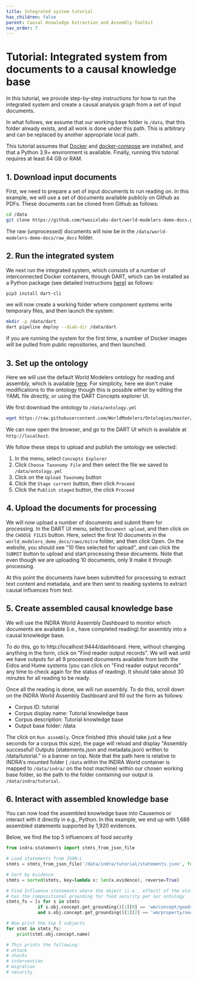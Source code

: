 ```yaml
---
title: Integrated system tutorial
has_children: false
parent: Causal Knowledge Extraction and Assembly Toolkit
nav_order: 7
---
```


# Tutorial: Integrated system from documents to a causal knowledge base

In this tutorial, we provide step-by-step instructions for how to
run the integrated system and create a causal analysis graph from
a set of input documents.

In what follows, we assume that our working base folder is `/data`, that this
folder already exists, and all work is done under this path. This is arbitrary
and can be replaced by another appropriate local path.

This tutorial assumes that [Docker](https://www.docker.com/) and 
[docker-compose](https://docs.docker.com/compose/) are installed, and
that a Python 3.9+ environment is available. Finally, running this tutorial
requires  at least 64 GB or RAM.

## 1. Download input documents

First, we need to prepare a set of input documents to run reading on. In this
example, we will use a set of documents available publicly on Github as
PDFs. These documents can be cloned from Github as follows:

```bash
cd /data
git clone https://github.com/twosixlabs-dart/world-modelers-demo-docs.git
```

The raw (unprocessed) documents will now be in the
`/data/world-modelers-demo-docs/raw_docs` folder.

## 2. Run the integrated system

We next run the integrated system, which consists of a number of interconnected
Docker containers, through DART, which can be installed as a Python package
(see detailed instructions [here](dart.html)) as follows:

```bash
pip3 install dart-cli
```

we will now create a working folder where component systems write temporary
files, and then launch the system:

```bash
mkdir -p /data/dart
dart pipeline deploy --diab-dir /data/dart
```

If you are running the system for the first time, a number of Docker
images will be pulled from public repositories, and then launched.

## 3. Set up the ontology

Here we will use the default World Modelers ontology for reading
and assembly, which is available [here](https://github.com/WorldModelers/Ontologies/blob/master/CompositionalOntology_metadata.yml).
For simplicity, here we don't make modifications to the ontology though this
is possible either by editing the YAML file directly, or using the DART
Concepts explorer UI.

We first download the ontology to `/data/ontology.yml`

```bash
wget https://raw.githubusercontent.com/WorldModelers/Ontologies/master/CompositionalOntology_metadata.yml -O /data/ontology.yml
```

We can now open the browser, and go to the DART UI which is available at `http://localhost`.

We follow these steps to upload and publish the ontology we selected:

1. In the menu, select `Concepts Explorer`
2. Click `Choose Taxonomy File` and then select the file we saved to `/data/ontology.yml`
3. Click on the `Upload Taxonomy` button
4. Click the `Stage current` button, then click `Proceed`
5. Click the `Publish staged` button, the click `Proceed`


## 4. Upload the documents for processing

We will now upload a number of documents and submit them for processing.
In the DART UI menu, select `Document upload`, and then click on the `CHOOSE FILES` button.
Here, select the first 10 documents in the `world_modelers_demo_docs/raws/mitre` folder,
and then click Open. On the website, you should see "10 files selected for upload", and can
click the `SUBMIT` button to upload and start processing
these documents. Note that even though we are uploading 10 documents,
only 9 make it through processing.

At this point the documents have been submitted for
processing to extract text content and metadata, and are then
sent to reading systems to extract causal influences from text.

## 5. Create assembled causal knowledge base

We will use the INDRA World Assembly Dashboard to monitor
which documents are available (i.e., have completed
reading) for assembly into a causal knowledge base.

To do this, go to http://localhost:9444/dashboard. Here, without
changing anything in the form, click on "Find reader output records".
We will wait until we have outputs for all 9 processed documents available from
both the Eidos and Hume systems (you can click on "Find reader output records"
any time to check again for the status of reading). It should
take about 30 minutes for all reading to be ready.

Once all the reading is done, we will run assembly. To do this, scroll
down on the INDRA World Assembly Dashboard and fill out the
form as follows:
* Corpus ID: tutorial
* Corpus display name: Tutorial knowledge base
* Corpus description: Tutorial knowledge base
* Output base folder: /data

The click on `Run assembly`. Once finished (this should take
just a few seconds for a corpus this size), the page will reload
and display "Assembly successful! Outputs (statements.json and metadata.json) 
written to /data/tutorial." in a banner on top.
Note that the path here is relative to INDRA's mounted folder (
`/data` within the INDRA World container is mapped to `/data/indra/` on the
host machine) within our chosen working base folder, so the path to the folder
containing our output is `/data/indra/tutorial`.


## 6. Interact with assembled knowledge base

You can now load the assembled knowledge base into Causemos or
interact with it directly in e.g., Python. In this example, we end up with
1,686 assembled statements supported by 1,920 evidences.

Below, we find the top 5 influencers of food security

```python
from indra.statements import stmts_from_json_file

# Load statements from JSON-L
stmts = stmts_from_json_file('/data/indra/tutorial/statements.json', format='jsonl')

# Sort by evidence
stmts = sorted(stmts, key=lambda x: len(x.evidence), reverse=True)

# Find Influence statements where the object (i.e., effect) of the statement
# has the compositional grounding for food security per our ontology
stmts_fs = [s for s in stmts
            if s.obj.concept.get_grounding()[1][0] == 'wm/concept/goods/food'
            and s.obj.concept.get_grounding()[1][2] == 'wm/property/security']

# Now print the top 5 subjects
for stmt in stmts_fs:
    print(stmt.obj.concept.name)

# This prints the following:
# attack
# shocks
# intervention
# migration
# security
```
